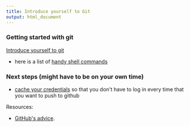 ```yaml
---
title: Introduce yourself to Git
output: html_document
---
```


### Getting started with git

[Introduce yourself to git](01_git_introduce)

* here is a list of [handy shell commands](SuppMatt/the_shell)

### Next steps (might have to be on your own time)

* [cache your credentials](01_git_cache) so that you don't have to log in every time that you want to push to github

Resources:

* [GitHub's advice](https://help.github.com/articles/set-up-git).